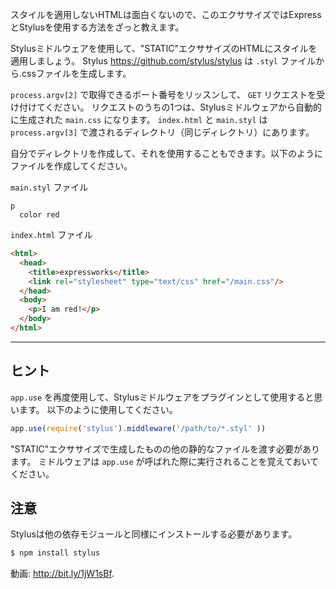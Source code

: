 スタイルを適用しないHTMLは面白くないので、このエクササイズではExpressとStylusを使用する方法をざっと教えます。

Stylusミドルウェアを使用して、"STATIC"エクササイズのHTMLにスタイルを適用しましょう。
Stylus <https://github.com/stylus/stylus> は `.styl` ファイルから.cssファイルを生成します。

`process.argv[2]` で取得できるポート番号をリッスンして、 `GET` リクエストを受け付けてください。
リクエストのうちの1つは、Stylusミドルウェアから自動的に生成された `main.css` になります。
`index.html` と `main.styl` は `process.argv[3]` で渡されるディレクトリ（同じディレクトリ）にあります。

自分でディレクトリを作成して、それを使用することもできます。以下のようにファイルを作成してください。

`main.styl` ファイル

```stylus
p
  color red
```

`index.html` ファイル

```html
<html>
  <head>
    <title>expressworks</title>
    <link rel="stylesheet" type="text/css" href="/main.css"/>
  </head>
  <body>
    <p>I am red!</p>
  </body>
</html>
```

-----------------------------

## ヒント

`app.use` を再度使用して、Stylusミドルウェアをプラグインとして使用すると思います。
以下のように使用してください。

```js
app.use(require('stylus').middleware('/path/to/*.styl' ))
```

"STATIC"エクササイズで生成したものの他の静的なファイルを渡す必要があります。
ミドルウェアは `app.use` が呼ばれた際に実行されることを覚えておいてください。

## 注意

Stylusは他の依存モジュールと同様にインストールする必要があります。

```sh
$ npm install stylus
```

動画: http://bit.ly/1jW1sBf.
